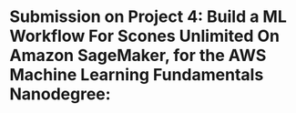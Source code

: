 # Submission on Project 4: Build a ML Workflow For Scones Unlimited On Amazon SageMaker, for the AWS Machine Learning Fundamentals Nanodegree: 
